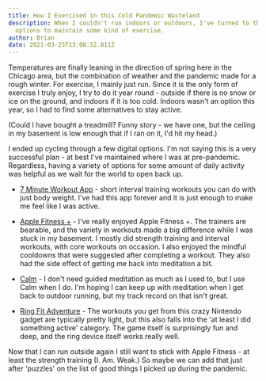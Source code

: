 ```yaml
---
title: How I Exercised in this Cold Pandemic Wasteland
description: When I couldn't run indoors or outdoors, I've turned to these home
  options to maintain some kind of exercise.
author: Brian
date: 2021-03-25T13:08:52.811Z
---
```


Temperatures are finally leaning in the direction of spring here in the Chicago area, but the combination of weather and the pandemic made for a rough winter. For exercise, I mainly just run. Since it is the only form of exercise I truly enjoy, I try to do it year round - outside if there is no snow or ice on the ground, and indoors if it is too cold. Indoors wasn't an option this year, so I had to find some alternatives to stay active.

(Could I have bought a treadmill? Funny story - we have one, but the ceiling in my basement is low enough that if I ran on it, I'd hit my head.)

I ended up cycling through a few digital options. I'm not saying this is a very successful plan - at best I've maintained where I was at pre-pandemic. Regardless, having a variety of options for some amount of daily activity was helpful as we wait for the world to open back up.

- [7 Minute Workout App](https://apps.apple.com/us/app/7-minute-workout/id650762525) - short interval training workouts you can do with just body weight. I've had this app forever and it is just enough to make me feel like I was active.

- [Apple Fitness +](https://www.apple.com/apple-fitness-plus/) - I've really enjoyed Apple Fitness +. The trainers are bearable, and the variety in workouts made a big difference while I was stuck in my basement. I mostly did strength training and interval workouts, with core workouts on occasion. I also enjoyed the mindful cooldowns that were suggested after completing a workout. They also had the side effect of getting me back into meditation a bit.

- [Calm](https://www.calm.com/) - I don't need guided meditation as much as I used to, but I use Calm when I do. I'm hoping I can keep up with meditation when I get back to outdoor running, but my track record on that isn't great.

- [Ring Fit Adventure](https://ringfitadventure.nintendo.com/) - The workouts you get from this crazy Nintendo gadget are typically pretty light, but this also falls into the 'at least I did something active' category. The game itself is surprisingly fun and deep, and the ring device itself works really well.

Now that I can run outside again I still want to stick with Apple Fitness - at least the strength training (I. Am. Weak.) So maybe we can add that just after 'puzzles' on the list of good things I picked up during the pandemic.
